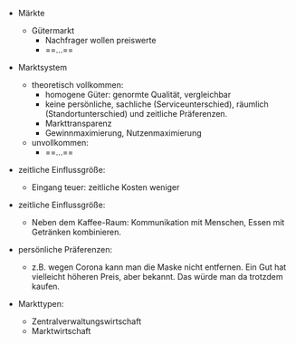 - Märkte 
	- Gütermarkt 
		- Nachfrager wollen preiswerte 
		- ==...== 

- Marktsystem 
	- theoretisch vollkommen: 
		- homogene Güter: genormte Qualität, vergleichbar 
		- keine persönliche, sachliche (Serviceunterschied), räumlich (Standortunterschied) und zeitliche Präferenzen. 
		- Markttransparenz 
		- Gewinnmaximierung, Nutzenmaximierung 
	- unvollkommen: 
		- ==...== 

- zeitliche Einflussgröße: 
	- Eingang teuer: zeitliche Kosten weniger 
- zeitliche Einflussgröße: 
	- Neben dem Kaffee-Raum: Kommunikation mit Menschen, Essen mit Getränken kombinieren. 
- persönliche Präferenzen: 
	- z.B. wegen Corona kann man die Maske nicht entfernen. Ein Gut hat vielleicht höheren Preis, aber bekannt. Das würde man da trotzdem kaufen. 

- Markttypen: 
	- Zentralverwaltungswirtschaft 
	- Marktwirtschaft 
